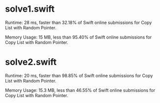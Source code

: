 # solve1.swift

Runtime: 28 ms, faster than 32.18% of Swift online submissions for Copy List with Random Pointer.

Memory Usage: 15 MB, less than 95.40% of Swift online submissions for Copy List with Random Pointer.

# solve2.swift

Runtime: 20 ms, faster than 98.85% of Swift online submissions for Copy List with Random Pointer.

Memory Usage: 15.3 MB, less than 46.55% of Swift online submissions for Copy List with Random Pointer.
